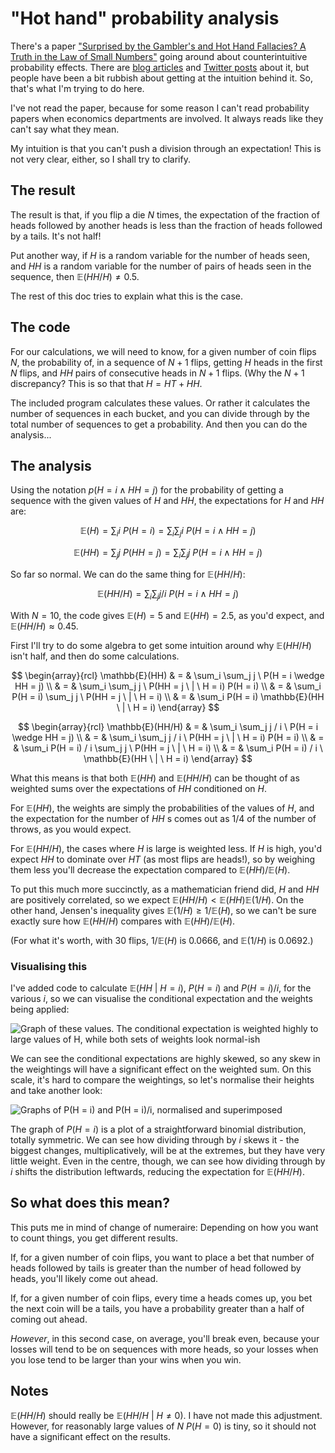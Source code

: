 # "Hot hand" probability analysis

There's a paper ["Surprised by the Gambler's and Hot Hand Fallacies? A
Truth in the Law of Small
Numbers"](https://papers.ssrn.com/sol3/papers.cfm?abstract_id=2627354)
going around about counterintuitive probability effects. There are
[blog
articles](https://statmodeling.stat.columbia.edu/2015/07/09/hey-guess-what-there-really-is-a-hot-hand/)
and [Twitter
posts](https://twitter.com/littmath/status/1769408478139785497) about
it, but people have been a bit rubbish about getting at the intuition
behind it. So, that's what I'm trying to do here.

I've not read the paper, because for some reason I can't read
probability papers when economics departments are involved. It always
reads like they can't say what they mean.

My intuition is that you can't push a division through an expectation!
This is not very clear, either, so I shall try to clarify.

## The result

The result is that, if you flip a die $N$ times, the expectation of
the fraction of heads followed by another heads is less than the
fraction of heads followed by a tails. It's not half!

Put another way, if $H$ is a random variable for the number of heads
seen, and $HH$ is a random variable for the number of pairs of heads
seen in the sequence, then $\mathbb{E}(HH/H) \neq 0.5$.

The rest of this doc tries to explain what this is the case.

## The code

For our calculations, we will need to know, for a given number of coin
flips $N$, the probability of, in a sequence of $N+1$ flips, getting
$H$ heads in the first $N$ flips, and $HH$ pairs of consecutive heads
in $N+1$ flips. (Why the $N+1$ discrepancy? This is so that that $H =
HT + HH$.

The included program calculates these values. Or rather it calculates
the number of sequences in each bucket, and you can divide through by
the total number of sequences to get a probability. And then you can
do the analysis...

## The analysis

Using the notation $p(H = i \wedge HH = j)$ for the probability of
getting a sequence with the given values of $H$ and $HH$, the
expectations for $H$ and $HH$ are:

$$
\mathbb{E}(H) = \sum_i i \ P(H = i)
                = \sum_i \sum_j i \ P(H = i \wedge HH = j)
$$

$$
\mathbb{E}(HH) = \sum_j j \ P(HH = j)
               = \sum_i \sum_j j \ P(H = i \wedge HH = j)
$$

So far so normal. We can do the same thing for $\mathbb{E}(HH/H)$:

$$
\mathbb{E}(HH/H) = \sum_i \sum_j j / i \ P(H = i \wedge HH = j)
$$

With $N = 10$, the code gives $\mathbb{E}(H) = 5$ and $\mathbb{E}(HH)
= 2.5$, as you'd expect, and $\mathbb{E}(HH/H) \approx 0.45$.

First I'll try to do some algebra to get some intuition around why
$\mathbb{E}(HH/H)$ isn't half, and then do some calculations.

$$
\begin{array}{rcl}
\mathbb{E}(HH) & = & \sum_i \sum_j j \ P(H = i \wedge HH = j) \\
               & = & \sum_i \sum_j j \ P(HH = j \ | \ H = i) P(H = i) \\
               & = & \sum_i P(H = i) \sum_j j \ P(HH = j \ | \ H = i) \\
			   & = & \sum_i P(H = i) \mathbb{E}(HH \ | \ H = i)
\end{array}
$$

$$
\begin{array}{rcl}
\mathbb{E}(HH/H) & = &  \sum_i \sum_j j / i \ P(H = i \wedge HH = j) \\
                 & = &  \sum_i \sum_j j / i \ P(HH = j \ | \ H = i) P(H = i) \\
				 & = &  \sum_i P(H = i) / i \sum_j j \ P(HH = j \ | \ H = i) \\
                 & = &  \sum_i P(H = i) / i \ \mathbb{E}(HH \ | \ H = i)
\end{array}
$$

What this means is that both $\mathbb{E}(HH)$ and $\mathbb{E}(HH/H)$
can be thought of as weighted sums over the expectations of $HH$
conditioned on $H$.

For $\mathbb{E}(HH)$, the weights are simply the probabilities of the
values of $H$, and the expectation for the number of $HH$ s comes out
as 1/4 of the number of throws, as you would expect.

For $\mathbb{E}(HH/H)$, the cases where $H$ is large is weighted
less. If $H$ is high, you'd expect $HH$ to dominate over $HT$ (as most
flips are heads!), so by weighing them less you'll decrease the
expectation compared to $\mathbb{E}(HH) / \mathbb{E}(H)$.

To put this much more succinctly, as a mathematician friend did, $H$
and $HH$ are positively correlated, so we expect $\mathbb{E}(HH/H) <
\mathbb{E}(HH) \mathbb{E}(1/H)$. On the other hand, Jensen's
inequality gives $\mathbb{E}(1/H) \geq 1 / \mathbb{E}(H)$, so we can't
be sure exactly sure how $\mathbb{E}(HH/H)$ compares with
$\mathbb{E}(HH) / \mathbb{E}(H)$.

(For what it's worth, with 30 flips, $1 / \mathbb{E}(H)$ is 0.0666,
and $\mathbb{E}(1/H)$ is 0.0692.)

### Visualising this

I've added code to calculate $\mathbb{E}(HH \ | \ H = i)$, $P(H = i)$
and $P(H = i) / i$, for the various $i$, so we can visualise the
conditional expectation and the weights being applied:

![Graph of these values. The conditional expectation is weighted
highly to large values of H, while both sets of weights look
normal-ish](./cond_exp.png)

We can see the conditional expectations are highly skewed, so any skew
in the weightings will have a significant effect on the weighted
sum. On this scale, it's hard to compare the weightings, so let's
normalise their heights and take another look:

![Graphs of P(H = i) and P(H = i)/i, normalised and
superimposed](./weights_compared.png)

The graph of $P(H = i)$ is a plot of a straightforward binomial
distribution, totally symmetric. We can see how dividing through by
$i$ skews it - the biggest changes, multiplicatively, will be at the
extremes, but they have very little weight. Even in the centre,
though, we can see how dividing through by $i$ shifts the distribution
leftwards, reducing the expectation for $\mathbb{E}(HH/H)$.

## So what does this mean?

This puts me in mind of change of numeraire: Depending on how you want
to count things, you get different results.

If, for a given number of coin flips, you want to place a bet that
number of heads followed by tails is greater than the number of head
followed by heads, you'll likely come out ahead.

If, for a given number of coin flips, every time a heads comes up, you
bet the next coin will be a tails, you have a probability greater than
a half of coming out ahead.

*However*, in this second case, on average, you'll break even, because
your losses will tend to be on sequences with more heads, so your
losses when you lose tend to be larger than your wins when you win.

## Notes

$\mathbb{E}(HH/H)$ should really be $\mathbb{E}(HH/H \ | \ H \neq
0)$. I have not made this adjustment. However, for reasonably large
values of $N$ $P(H = 0)$ is tiny, so it should not have a significant
effect on the results.
